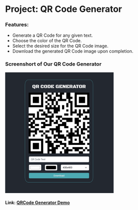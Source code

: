 # Project: QR Code Generator

### Features: 
- Generate a QR Code for any given text.
- Choose the color of the QR Code.
- Select the desired size for the QR Code image.
- Download the generated QR Code image upon completion.

### Screenshort of Our QR Code Generator

<img src="./qrcode_generator.png" alt="drawing" width="350" >

#### Link: [QRCode Generator Demo](https://pinkypink213.github.io/QRCode_Generator/index.html)